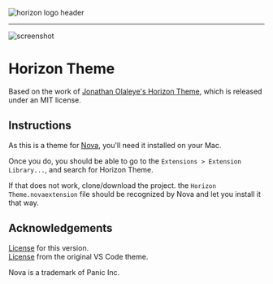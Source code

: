 ![horizon logo header](https://i.imgur.com/pwBUCSe.png)

---

![screenshot](https://i.imgur.com/pqO9E9K.png)

# Horizon Theme
Based on the work of [Jonathan Olaleye's Horizon Theme](https://github.com/jolaleye/horizon-theme-vscode), which is released under an MIT license.

## Instructions
As this is a theme for [Nova](https://nova.app), you'll need it installed on your Mac.

Once you do, you should be able to go to the `Extensions > Extension Library...`, and search for Horizon Theme.

If that does not work, clone/download the project. the `Horizon Theme.novaextension` file should be recognized by Nova and let you install it that way.

## Acknowledgements

[License](/LICENSE.md) for this version.  
[License](https://github.com/jolaleye/horizon-theme-vscode/blob/master/LICENSE) from the original VS Code theme.

Nova is a trademark of Panic Inc.